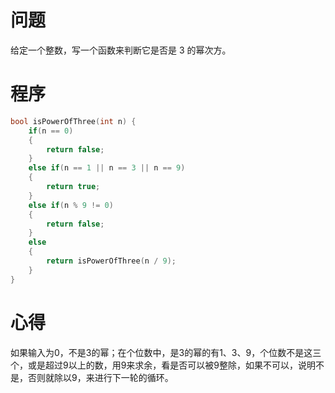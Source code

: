 # 问题
给定一个整数，写一个函数来判断它是否是 3 的幂次方。
# 程序
```C
bool isPowerOfThree(int n) {
    if(n == 0)
    {
        return false;
    }
    else if(n == 1 || n == 3 || n == 9)
    {
        return true;
    }
    else if(n % 9 != 0)
    {
        return false;
    }
    else
    {
        return isPowerOfThree(n / 9);
    }
}
```
# 心得
如果输入为0，不是3的幂；在个位数中，是3的幂的有1、3、9，个位数不是这三个，或是超过9以上的数，用9来求余，看是否可以被9整除，如果不可以，说明不是，否则就除以9，来进行下一轮的循环。